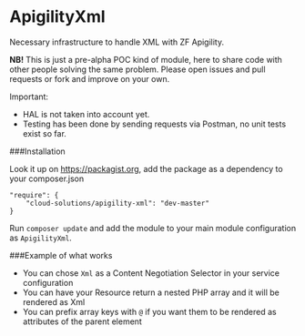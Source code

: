 ApigilityXml
============

Necessary infrastructure to handle XML with ZF Apigility.

**NB!** This is just a pre-alpha POC kind of module, here to share code with other people solving the same problem. Please open issues and pull requests or fork and improve on your own.

Important:

- HAL is not taken into account yet.
- Testing has been done by sending requests via Postman, no unit tests exist so far.

###Installation

Look it up on https://packagist.org, add the package as a dependency to your composer.json


    "require": {
        "cloud-solutions/apigility-xml": "dev-master"
    }

Run `composer update` and add the module to your main module configuration as `ApigilityXml`.

###Example of what works

- You can chose `Xml` as a Content Negotiation Selector in your service configuration
- You can have your Resource return a nested PHP array and it will be rendered as Xml
- You can prefix array keys with `@` if you want them to be rendered as attributes of the parent element
